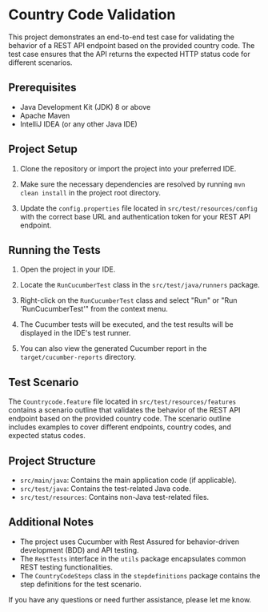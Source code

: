 # Country Code Validation

This project demonstrates an end-to-end test case for validating the behavior of a REST API endpoint based on the provided country code. The test case ensures that the API returns the expected HTTP status code for different scenarios.

## Prerequisites

- Java Development Kit (JDK) 8 or above
- Apache Maven
- IntelliJ IDEA (or any other Java IDE)

## Project Setup

1. Clone the repository or import the project into your preferred IDE.

2. Make sure the necessary dependencies are resolved by running `mvn clean install` in the project root directory.

3. Update the `config.properties` file located in `src/test/resources/config` with the correct base URL and authentication token for your REST API endpoint.

## Running the Tests

1. Open the project in your IDE.

2. Locate the `RunCucumberTest` class in the `src/test/java/runners` package.

3. Right-click on the `RunCucumberTest` class and select "Run" or "Run 'RunCucumberTest'" from the context menu.

4. The Cucumber tests will be executed, and the test results will be displayed in the IDE's test runner.

5. You can also view the generated Cucumber report in the `target/cucumber-reports` directory.

## Test Scenario

The `Countrycode.feature` file located in `src/test/resources/features` contains a scenario outline that validates the behavior of the REST API endpoint based on the provided country code. The scenario outline includes examples to cover different endpoints, country codes, and expected status codes.

## Project Structure

- `src/main/java`: Contains the main application code (if applicable).
- `src/test/java`: Contains the test-related Java code.
- `src/test/resources`: Contains non-Java test-related files.

## Additional Notes

- The project uses Cucumber with Rest Assured for behavior-driven development (BDD) and API testing.
- The `RestTests` interface in the `utils` package encapsulates common REST testing functionalities.
- The `CountryCodeSteps` class in the `stepdefinitions` package contains the step definitions for the test scenario.

If you have any questions or need further assistance, please let me know.